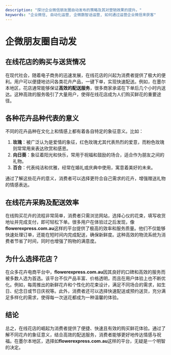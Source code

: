 ```yaml
---
description: "探讨企业微信朋友圈自动发布的策略及其对营销效果的提升。"
keywords: "企业微信, 自动化运营, 企微数智话运营, 如何通过运营企业微信来获客"
---
```

# 企微朋友圈自动发

## 在线花店的购买与送货情况

在现代社会，随着电子商务的迅速发展，在线花店的兴起为消费者提供了极大的便利。用户可以便捷地访问各类花卉产品，一键下单，实现快速配送。例如，在墨尔本地区，花店通常能够保证**高效的配送服务**，很多商家承诺在下单后几个小时内送达。这种高效的服务吸引了大量用户，使得在线花店成为人们购买鲜花的重要途径。

## 各种花卉品种代表的意义

不同的花卉品种在文化上和情感上都有着各自特定的象征意义。比如：

1. **玫瑰**：被广泛认为是爱情的象征，红色玫瑰尤其代表热烈的爱意，而粉色玫瑰则常常用来表达欣赏和感恩。
2. **向日葵**：象征着阳光和快乐，常用于祝福和鼓励的场合，适合作为朋友之间的礼物。
3. **百合**：代表纯洁和优雅，经常在婚礼或庆典中使用，寓意着美好的未来。

通过了解这些花卉的意义，消费者可以选择更符合自己需求的花卉，增强赠送礼物的情感表达。

## 在线花卉采购及配送效率

在线购买花卉的流程非常简单，消费者只需浏览网站，选择心仪的花束，填写收货地址并完成支付，即可轻松下单。很多用户在体验过之后发现，像**flowerexpress.com.au**这样的平台提供了极高的效率和服务质量。他们不仅能够快速处理订单，还能在短时间内完成配送，确保新鲜度。这种高效的物流系统为消费者节省了时间，同时也增强了购物的满意度。

## 为什么选择花店？

在众多花卉电商平台中，**flowerexpress.com.au**因其良好的口碑和高效的服务而被多数人选为首选。该平台不仅产品丰富、价格透明，而且在用户体验上也不断优化。例如，每周推出的新鲜花卉和个性化的花束设计，满足不同场合的需求，如生日、纪念日或节日庆祝等。此外，消费者还可以选择快速配送或预约送货，充分满足多样化的需求，使得每一次送花都成为一种温馨的体验。

## 结论

总之，在线花店的崛起为消费者提供了便捷、快速且有效的购买鲜花体验。通过了解不同花卉的象征意义，结合高效的配送服务，消费者能够更好地传达情感与祝福。在墨尔本地区，选择如**flowerexpress.com.au**这样的平台，无疑是一个明智的决定。
